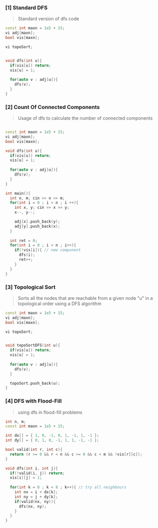### [1] Standard DFS
> Standard version of dfs code

```cpp
const int maxn = 1e5 + 15;
vi adj[maxn];
bool vis[maxn];

vi topoSort;


void dfs(int u){
  if(vis[u]) return;
  vis[u] = 1;
  
  for(auto v : adj[u]){
    dfs(v);
  }
}

```


### [2] Count Of Connected Components
> Usage of dfs to calculate the number of connected components

```cpp

const int maxn = 1e5 + 15;
vi adj[maxn];
bool vis[maxn];

void dfs(int u){
  if(vis[u]) return;
  vis[u] = 1;
  
  for(auto v : adj[u]){
    dfs(v);
  }
}

int main(){
  int n, m; cin >> n >> m;
  for(int i = 0 ; i < n ; i ++){
    int x, y; cin >> x >> y;
    x--, y--;

    adj[x].push_back(y);
    adj[y].push_back(x);
  }
  
  int ret = 0;
  for(int i = 0 ; i < n ; i++){
    if(!vis[i]){ // new component
      dfs(i);
      ret++;
    }
  }
}
```

### [3] Topological Sort
> Sorts all the nodes that are reachable from a given node "u" in a topological order using a DFS algorithm

```cpp
const int maxn = 1e5 + 15;
vi adj[maxn];
bool vis[maxn];

vi topoSort;


void topoSortDFS(int u){
  if(vis[u]) return;
  vis[u] = 1;
  
  for(auto v : adj[u]){
    dfs(v);
  }

  topoSort.push_back(u);
}

```


### [4] DFS with Flood-Fill
> using dfs in flood-fill problems 


```cpp
int n, m;
const int maxn = 1e5 + 15;

int dx[] = { 1, 0, -1, 0, 1, -1, 1, -1 };
int dy[] = { 0, 1, 0, -1, 1, 1, -1, -1 };

bool valid(int r, int c){
  return (r >= 0 && r < n && c >= 0 && c < m && !vis[r][c]);
}

void dfs(int i, int j){
  if(!valid(i, j)) return;
  vis[i][j] = 1;
  
  for(int k = 0 ; k < 8 ; k++){ // try all neighbours
    int nx = i + dx[k];
    int ny = j + dy[k];
    if(valid(nx, ny)){
      dfs(nx, ny);
    }
  }
}

```

